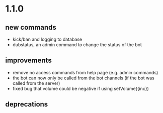 # 1.1.0

## new commands

-   kick/ban and logging to database
-   dubstatus, an admin command to change the status of the bot

## improvements

-   remove no access commands from help page (e.g. admin commands)
-   the bot can now only be called from the bot channels (if the bot was called from the server)
-   fixed bug that volume could be negative if using setVolume({inc})

## deprecations
